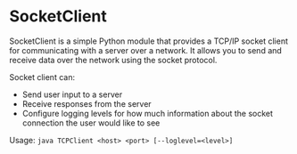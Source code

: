 # SocketClient

SocketClient is a simple Python module that provides a TCP/IP socket client for communicating with a server over a network. It allows you to send and receive data over the network using the socket protocol.

Socket client can:
  - Send user input to a server
  - Receive responses from the server
  - Configure logging levels for how much information about the socket connection the user would like to see
  
Usage: ```java TCPClient <host> <port> [--loglevel=<level>]```
